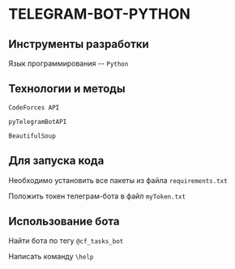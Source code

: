 # TELEGRAM-BOT-PYTHON

## Инструменты разработки

Язык программирования -- ```Python```

## Технологии и методы

```CodeForces API```

```pyTelegramBotAPI```

```BeautifulSoup```


## Для запуска кода

Необходимо установить все пакеты из файла ```requirements.txt```

Положить токен телеграм-бота в файл ```myToken.txt```


## Использование бота

Найти бота по тегу ```@cf_tasks_bot```

Написать команду ```\help```
